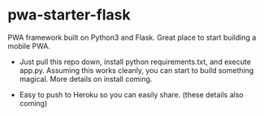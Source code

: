 # pwa-starter-flask
PWA framework built on Python3 and Flask.  Great place to start building a mobile PWA.

- Just pull this repo down, install python requirements.txt, and execute app.py.  Assuming this works cleanly, you can start to build something magical.  More details on install coming.

- Easy to push to Heroku so you can easily share. (these details also coming)
